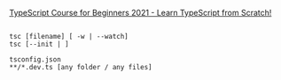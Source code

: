 [TypeScript Course for Beginners 2021 - Learn TypeScript from Scratch!](https://www.youtube.com/watch?v=BwuLxPH8IDs&t=1327s&ab_channel=Academind)

```terminal

tsc [filename] [ -w | --watch]
tsc [--init | ]

tsconfig.json
**/*.dev.ts [any folder / any files]

```